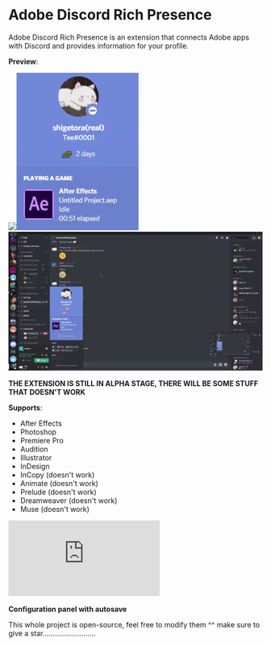 # Adobe Discord Rich Presence

Adobe Discord Rich Presence is an extension that connects Adobe apps with Discord and provides information for your profile.

**Preview**:

![](https://cdn.discordapp.com/attachments/738153603079995453/749741755003306084/rpc.png)![](demo/rpc.gif)![](demo/preview.gif)

**THE EXTENSION IS STILL IN ALPHA STAGE, THERE WILL BE SOME STUFF THAT DOESN'T WORK**

**Supports**:
- After Effects
- Photoshop
- Premiere Pro
- Audition
- Illustrator
- InDesign
- InCopy (doesn't work)
- Animate (doesn't work)
- Prelude (doesn't work)
- Dreamweaver (doesn't work)
- Muse (doesn't work)

![Installation guide](https://github.com/lolitee/adobe-discord-rpc/blob/master/GUIDE.md)

**Configuration panel with autosave**

This whole project is open-source, feel free to modify them ^^
make sure to give a star..........................

